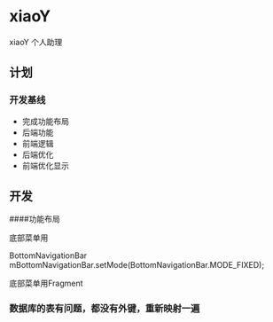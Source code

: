 # xiaoY
xiaoY 个人助理




## 计划


### 开发基线

+ 完成功能布局
+ 后端功能
+ 前端逻辑
+ 后端优化
+ 前端优化显示


## 开发

####功能布局

底部菜单用

BottomNavigationBar
mBottomNavigationBar.setMode(BottomNavigationBar.MODE_FIXED);





底部菜单用Fragment

### 数据库的表有问题，都没有外键，重新映射一遍




